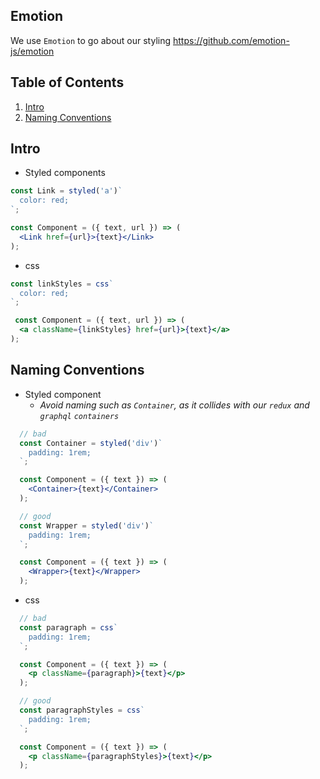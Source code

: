 ## Emotion

We use `Emotion` to go about our styling 
https://github.com/emotion-js/emotion

## Table of Contents

1. [Intro](#intro)
1. [Naming Conventions](#naming-conventions)

## Intro

  - Styled components

  ```jsx
  const Link = styled('a')`
    color: red;
  `;

  const Component = ({ text, url }) => (
    <Link href={url}>{text}</Link>
  );
  ```
  - css

  ```jsx
  const linkStyles = css`
    color: red;
  `;

   const Component = ({ text, url }) => (
    <a className={linkStyles} href={url}>{text}</a>
  );
  ```

## Naming Conventions
  - Styled component
    * _Avoid naming such as `Container`, as it collides with our `redux` and `graphql` `containers`_
  ```jsx
    // bad
    const Container = styled('div')`
      padding: 1rem;
    `;

    const Component = ({ text }) => (
      <Container>{text}</Container>
    );

    // good
    const Wrapper = styled('div')`
      padding: 1rem;
    `;

    const Component = ({ text }) => (
      <Wrapper>{text}</Wrapper>
    );

  ```
  - css
  ```jsx
    // bad
    const paragraph = css`
      padding: 1rem;
    `;

    const Component = ({ text }) => (
      <p className={paragraph}>{text}</p>
    );

    // good
    const paragraphStyles = css`
      padding: 1rem;
    `;

    const Component = ({ text }) => (
      <p className={paragraphStyles}>{text}</p>
    );

  ```